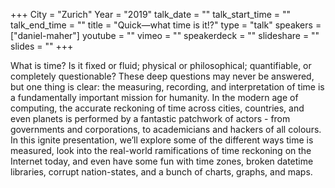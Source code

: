 +++
City = "Zurich"
Year = "2019"
talk_date = ""
talk_start_time = ""
talk_end_time = ""
title = "Quick—what time is it!?"
type = "talk"
speakers = ["daniel-maher"]
youtube = ""
vimeo = ""
speakerdeck = ""
slideshare = ""
slides = ""
+++

What is time? Is it fixed or fluid; physical or philosophical; quantifiable, or completely
questionable? These deep questions may never be answered, but one thing is clear: the
measuring, recording, and interpretation of time is a fundamentally important mission for
humanity. In the modern age of computing, the accurate reckoning of time across cities,
countries, and even planets is performed by a fantastic patchwork of actors - from
governments and corporations, to academicians and hackers of all colours.
In this ignite presentation, we’ll explore some of the different ways time is measured,
look into the real-world ramifications of time reckoning on the Internet today, and even
have some fun with time zones, broken datetime libraries, corrupt nation-states, and a
bunch of charts, graphs, and maps.
